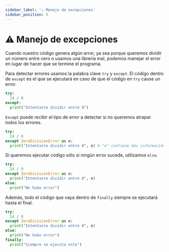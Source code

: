 ```yaml
---
sidebar_label: '⚠️ Manejo de excepciones'
sidebar_position: 5
---
```


# ⚠️ Manejo de excepciones

Cuando nuestro código genera algún error, ya sea porque queremos dividir un número entre cero o usamos una librería mal, podemos manejar el error en lugar de hacer que se termine el programa.

Para detectar errores usamos la palabra clave `try` y `except`. El código dentro de `except` es el que se ejecutará en caso de que el código en `try` cause un error.

```python title="Ejemplo de manejo de excepciones"
try:
  24 / 0
except:
  print("Intentaste dividir entre 0")
```

`Except` puede recibir el tipo de error a detectar si no queremos atrapar todos los errores.

```python title="Ejemplo de manejo de excepciones con un tipo de error específico"
try:
  24 / 0
except ZeroDivisionError as e:
  print("Intentaste dividir entre 0", e) # "e" contiene más información del error
```

Si queremos ejecutar código sólo si ningún error sucede, utilizamos `else`.

```python title="Ejemplo de manejo de excepciones con else"
try:
  24 / 0
except ZeroDivisionError as e:
  print("Intentaste dividir entre 0", e)
else:
  print("No hubo error")
```

Además, todo el código que vaya dentro de `finally` siempre se ejecutará hasta el final.

```python title="Ejemplo de manejo de excepciones con finally"
try:
  24 / 0
except ZeroDivisionError as e:
  print("Intentaste dividir entre 0", e)
else:
  print("No hubo error")
finally:
  print("Siempre se ejecuta esto")
```
